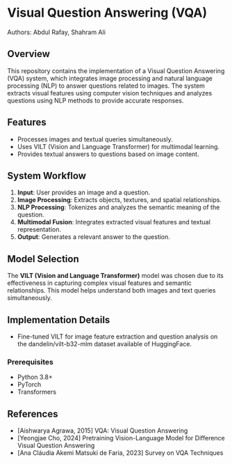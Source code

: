 # Visual Question Answering (VQA)

Authors: Abdul Rafay, Shahram Ali

## Overview

This repository contains the implementation of a Visual Question Answering (VQA) system, which integrates image processing and natural language processing (NLP) to answer questions related to images. The system extracts visual features using computer vision techniques and analyzes questions using NLP methods to provide accurate responses.

## Features

- Processes images and textual queries simultaneously.
- Uses VILT (Vision and Language Transformer) for multimodal learning.
- Provides textual answers to questions based on image content.

## System Workflow

1. **Input**: User provides an image and a question.
2. **Image Processing**: Extracts objects, textures, and spatial relationships.
3. **NLP Processing**: Tokenizes and analyzes the semantic meaning of the question.
4. **Multimodal Fusion**: Integrates extracted visual features and textual representation.
5. **Output**: Generates a relevant answer to the question.

## Model Selection

The **VILT (Vision and Language Transformer)** model was chosen due to its effectiveness in capturing complex visual features and semantic relationships.
This model helps understand both images and text queries simultaneously.

## Implementation Details

- Fine-tuned VILT for image feature extraction and question analysis on the dandelin/vilt-b32-mlm dataset available of HuggingFace.
 
### Prerequisites

- Python 3.8+
- PyTorch
- Transformers

## References

- [Aishwarya Agrawa, 2015] VQA: Visual Question Answering
- [Yeongjae Cho, 2024] Pretraining Vision-Language Model for Difference Visual Question Answering
- [Ana Cláudia Akemi Matsuki de Faria, 2023] Survey on VQA Techniques

